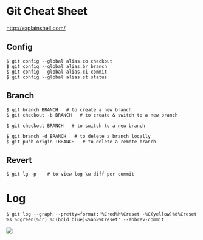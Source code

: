 # Git Cheat Sheet

http://explainshell.com/

## Config
```shell
$ git config --global alias.co checkout
$ git config --global alias.br branch
$ git config --global alias.ci commit
$ git config --global alias.st status
```

## Branch
```shell
$ git branch BRANCH   # to create a new branch
$ git checkout -b BRANCH   # to create & switch to a new branch

$ git checkout BRANCH   # to switch to a new branch

$ git branch -d BRANCH   # to delete a branch locally
$ git push origin :BRANCH   # to delete a remote branch
```

## Revert
```shell
$ git lg -p    # to view log \w diff per commit
```

# Log
```shell
$ git log --graph --pretty=format:'%Cred%h%Creset -%C(yellow)%d%Creset %s %Cgreen(%cr) %C(bold blue)<%an>%Creset' --abbrev-commit
```
![](http://new.tinygrab.com/7020c0e8b09291f70b7a01c3231a53e9b46f26de34.png)
